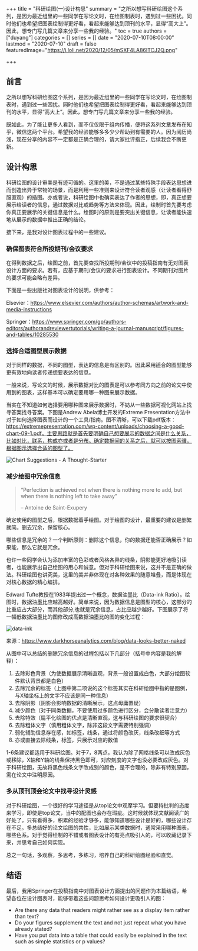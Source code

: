 +++
title = "科研绘图(一)设计构思"
summary = "之所以想写科研绘图这个系列，是因为最近组里的一些同学在写论文时，在绘图制表时，遇到过一些困扰。同时他们也希望把图表绘制得更好看，看起来能够达到顶刊的水平，显得“高大上”。因此，想专门写几篇文章来分享一些我的经验。"
toc = true
authors = ["duyang"]
categories = []
series = []
date = "2020-07-10T08:00:00"
lastmod = "2020-07-10"
draft = false
featuredImage="https://i.loli.net/2020/12/05/mSXF4LA86ITCJ2Q.png"

+++
## 前言

之所以想写科研绘图这个系列，是因为最近组里的一些同学在写论文时，在绘图制表时，遇到过一些困扰。同时他们也希望把图表绘制得更好看，看起来能够达到顶刊的水平，显得“高大上”。因此，想专门写几篇文章来分享一些我的经验。

既如此，为了能让更多人看到，而不仅仅限于组内传播，便将这系列文章发布在知乎，微信这两个平台。希望我的经验能够多多少少帮助到有需要的人。因为阅历尚浅，现在分享的内容不一定都是正确合理的，请大家批评指正，后续我会不断更新。

## 设计构思

科研绘图的设计审美是有迹可循的。这里的美，不是通过某些特殊手段表达思想进而创造出异于常物的场景，而是利用一些准则来设计符合读者观感（让读者看得舒服直观）的插图。亦或者说，科研绘图中也确实表达了作者的思想，即，真正想要展示给读者的信息，通过数据对比或趋势等方法来体现。因此，绘制时首先要考虑你真正要展示的关键信息是什么。绘图时的原则是要突出关键信息，让读者能快速地从展示的数据中推出正确的结论。

接下来，是我对设计图表过程中的一些建议。

### 确保图表符合所投期刊/会议要求

在得到数据之后，绘图之前，首先要查找所投期刊/会议中的投稿指南有无对图表设计方面的要求。若有，应基于期刊/会议的要求进行图表设计。不同期刊对图片的要求可能会略有差异。

下面是一些出版社对图表设计的说明，供参考：

Elsevier：https://www.elsevier.com/authors/author-schemas/artwork-and-media-instructions

Springer：https://www.springer.com/gp/authors-editors/authorandreviewertutorials/writing-a-journal-manuscript/figures-and-tables/10285530

### 选择合适图型展示数据

对于同样的数据，不同的图型，表达的信息是有区别的。因此采用适合的图型能够更有效地向读者传递想要表达的信息。

一般来说，写论文的时候，展示数据对比的图表是可以参考同方向之前的论文中使用到的图表，这样基本可以确定要用哪一种图来展示数据。

当实在不知道如何选择要用哪种图来展示数据时，不妨从一些数据可视化网站上找寻答案找寻答案。下图是Andrew Abela博士开发的Extreme Presentation方法中对于如何选择图表而设计的一个工具/指南。图不清晰，可以下载pdf版本：https://extremepresentation.com/wp-content/uploads/choosing-a-good-chart-09-1.pdf。主要思路就是首先要明确自己想要展示的数据之间是什么关系，比如对比，联系，构成亦或者是分布。确定数据间的关系之后，就可以按图索骥，根据图示选择合适的图型了。

![Chart Suggestions - A Thought-Starter](https://i.loli.net/2020/12/05/42vNJaCiPBuhF1Y.jpg)

### 减少绘图中冗余信息

> “Perfection is achieved not when there is nothing more to add, but when there is nothing left to take away” 
>
> – Antoine de Saint-Exupery

确定使用的图型之后，根据数据着手绘图。对于绘图的设计，最重要的建议是删繁就简。删去冗余，保留核心。

哪些信息是冗余的？一个判断原则：删除这个信息，你的数据还能否正确展示？如果能，那么它就是冗余。

也许一些同学会认为添加丰富的色彩或者风格各异的线条，阴影能更好地吸引读者，也能展示出自己绘图的用心和诚意。但对于科研绘图来说，这并不是正确的做法。科研绘图也讲究美，这里的美并非体现在对各种效果的随意堆叠，而是体现在对核心数据的精心编排。

Edward Tufte教授在1983年提出过一个概念，数据油墨比（Data-ink Ratio）。绘图时，数据油墨比应越高越好。简单来说，因为数据信息是图型的核心，这部分的比重应占大部分，而其他部分,也就是冗余信息，占比应越少越好。下图展示了将一幅低数据油墨比的图修改成高数据油墨比的图的变化过程：

![data-ink](https://i.loli.net/2020/12/05/zTyaxR2IHFLPjCs.gif)

来源：https://www.darkhorseanalytics.com/blog/data-looks-better-naked

从图中可以总结的删除冗余信息的过程包括以下几部分（括号中内容是我的解释）：

1. 去除彩色背景（为使数据展示清晰直观，背景一般设置成白色，大部分绘图软件默认背景都是白色）
2. 去除冗余的标签（上图中第二项说的这个标签其实在科研绘图中指的是图例，与X轴坐标上的文字不应该是同一种信息）
3. 去除阴影（阴影会影响数据的清晰展示，这点毋庸置疑）
4. 减少颜色（对于同类数据，不要使用过多颜色进行区分，会分散读者注意力）
5. 去除特效（扁平化绘图的优点是清晰直观，这与科研绘图的要求很契合）
6. 去除粗体文字（慎用粗体文字，除非这段文字需要特别强调）
7. 弱化辅助信息存在感，如标签，线条，通过将颜色改灰，线条改细等方式
8. 亦或直接去除线条，标签，只展示对应的数值

1-6条建议都适用于科研绘图。对于7，8两点，我认为除了网格线条可以改成灰色或移除，X轴和Y轴的线条保持黑色即可，对应刻度的文字也没必要改成灰色。对于科研绘图，无故将黑色线条文字改成别的颜色，是不合理的，除非有特别原因，需在论文中注明原因。

### 多从顶刊顶会论文中找寻设计灵感

对于科研绘图，一个很好的学习途径是从top论文中观摩学习。但要持批判的态度来学习，即使是top论文，当中的配图也会存在瑕疵。这时候就体现文献阅读广的好处了，只有看得多，积累的经验才够多，能够知道哪些设计是好的，哪些设计存在不足。多总结好的论文绘图的共性，比如展示某类数据时，通常采用哪种图表，哪些色系。对于觉得绘制的不错或者图表设计的有亮点吸引人的，可以收藏记录下来，并思考自己如何实现。

总之一句话，多观察，多思考，多练习，培养自己的科研绘图经验和直觉。

## 结语

最后，我用Springer在投稿指南中对图表设计方面提出的问题作为本篇结语，希望各位在设计图表时，能够带着这些问题思考如何设计更吸引人的图：

- Are there any data that readers might rather see as a display item rather than text?
- Do your figures supplement the text and not just repeat what you have already stated?
- Have you put data into a table that could easily be explained in the text such as simple statistics or p values?